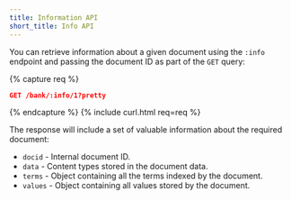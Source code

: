 ```yaml
---
title: Information API
short_title: Info API
---
```


You can retrieve information about a given document using the `:info` endpoint
and passing the document ID as part of the `GET` query:

{% capture req %}

```json
GET /bank/:info/1?pretty
```
{% endcapture %}
{% include curl.html req=req %}

The response will include a set of valuable information about the required
document:

* `docid`      - Internal document ID.
* `data`       - Content types stored in the document data.
* `terms`      - Object containing all the terms indexed by the document.
* `values`     - Object containing all values stored by the document.
